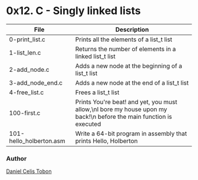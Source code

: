 # 0x12. C - Singly linked lists

| File | Description |
| ------ | ------ |
| 0-print_list.c | Prints all the elements of a list_t list |
| 1-list_len.c | Returns the number of elements in a linked list_t list |
| 2-add_node.c | Adds a new node at the beginning of a list_t list |
| 3-add_node_end.c | Adds a new node at the end of a list_t list |
| 4-free_list.c | Frees a list_t list |
| 100-first.c | Prints You're beat! and yet, you must allow,\nI bore my house upon my back!\n before the main function is executed |
| 101-hello_holberton.asm | Write a 64-bit program in assembly that prints Hello, Holberton |

### Author
[Daniel Celis Tobon](https://github.com/danicelistobon)

